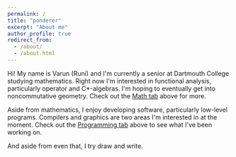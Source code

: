 ```yaml
---
permalink: /
title: "ponderer"
excerpt: "About me"
author_profile: true
redirect_from: 
  - /about/
  - /about.html
---
```


Hi! My name is Varun (Runi) and I'm currently a senior at Dartmouth College studying mathematics. Right now I'm interested in functional analysis, particularly operator and C*-algebras. I'm hoping to eventually get into noncommutative geometry. Check out the [Math tab]() above for more.

Aside from mathematics, I enjoy developing software, particularly low-level programs. Compilers and graphics are two areas I'm interested in at the moment. Check out the [Programming tab]() above to see what I've been working on.

And aside from even that, I try draw and write.
